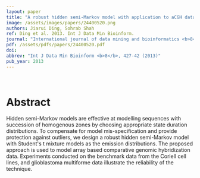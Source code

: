 ```yaml
---
layout: paper
title: "A robust hidden semi-Markov model with application to aCGH data processing."
image: /assets/images/papers/24400520.png
authors: Jiarui Ding, Sohrab Shah
ref: Ding et al. 2013. Int J Data Min Bioinform.
journal: "International journal of data mining and bioinformatics <b>8</b>, 427-42 (2013)"
pdf: /assets/pdfs/papers/24400520.pdf
doi:
abbrev: "Int J Data Min Bioinform <b>8</b>, 427-42 (2013)"
pub_year: 2013
---
```


<br />
<div data-badge-popover="right" data-badge-type="donut" data-pmid="24400520" data-hide-no-mentions="true" class="altmetric-embed"></div>

# Abstract

Hidden semi-Markov models are effective at modelling sequences with succession of homogenous zones by choosing appropriate state duration distributions. To compensate for model mis-specification and provide protection against outliers, we design a robust hidden semi-Markov model with Student's t mixture models as the emission distributions. The proposed approach is used to model array based comparative genomic hybridization data. Experiments conducted on the benchmark data from the Coriell cell lines, and glioblastoma multiforme data illustrate the reliability of the technique.

